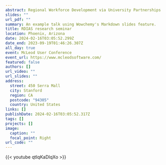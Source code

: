 ```yaml
---
abstract: Regional Workforce Development via University Partnerships
slides: ""
url_pdf: ""
summary: An example talk using Wowchemy's Markdown slides feature.
title: RDIAS research seminar
location: Phoenix, Arizona
date: 2024-02-16T03:05:52.299Z
date_end: 2023-09-19T01:46:26.307Z
all_day: true
event: McLeod User Conference
event_url: https://www.mcleodsoftware.com/
featured: false
authors: []
url_video: ""
url_slides: ""
address:
  street: 450 Serra Mall
  city: Stanford
  region: CA
  postcode: "94305"
  country: United States
links: []
publishDate: 2024-02-16T03:05:52.317Z
tags: []
projects: []
image:
  caption: ""
  focal_point: Right
url_code: ""
---
```

{{< youtube qtIqKaDlqXo >}}